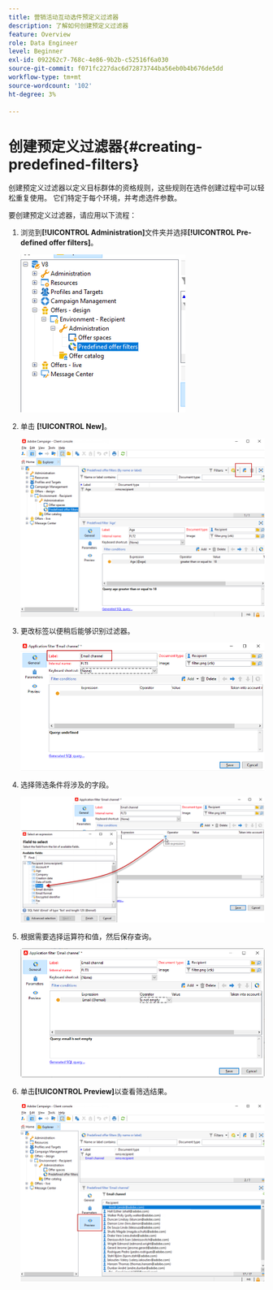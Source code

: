 ```yaml
---
title: 营销活动互动选件预定义过滤器
description: 了解如何创建预定义过滤器
feature: Overview
role: Data Engineer
level: Beginner
exl-id: 092262c7-768c-4e86-9b2b-c52516f6a030
source-git-commit: f071fc227dac6d72873744ba56eb0b4b676de5dd
workflow-type: tm+mt
source-wordcount: '102'
ht-degree: 3%

---
```


# 创建预定义过滤器{#creating-predefined-filters}

创建预定义过滤器以定义目标群体的资格规则，这些规则在选件创建过程中可以轻松重复使用。 它们特定于每个环境，并考虑选件参数。

要创建预定义过滤器，请应用以下流程：

1. 浏览到&#x200B;**[!UICONTROL Administration]**&#x200B;文件夹并选择&#x200B;**[!UICONTROL Pre-defined offer filters]**。

   ![](assets/offer_filter_create_005.png)

1. 单击 **[!UICONTROL New]**。

   ![](assets/offer_filter_create_001.png)

1. 更改标签以便稍后能够识别过滤器。

   ![](assets/offer_filter_create_002.png)

1. 选择筛选条件将涉及的字段。

   ![](assets/offer_filter_create_003.png)

1. 根据需要选择运算符和值，然后保存查询。

   ![](assets/offer_filter_create_004.png)

1. 单击&#x200B;**[!UICONTROL Preview]**&#x200B;以查看筛选结果。

   ![](assets/offer_filter_create_006.png)
